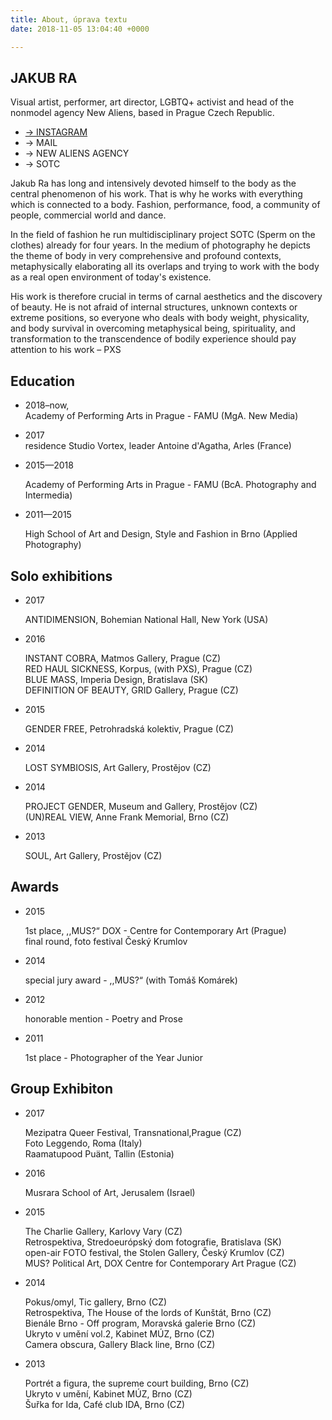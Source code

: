 ```yaml
---
title: About, úprava textu
date: 2018-11-05 13:04:40 +0000

---
```

## JAKUB RA

Visual artist, performer, art director, LGBTQ+ activist and head of the nonmodel agency New Aliens, based in Prague Czech Republic.

* [→ INSTAGRAM](https://www.instagram.com/jakubra____/ "instagram")
* → MAIL
* → NEW ALIENS AGENCY
* → SOTC

Jakub Ra has long and intensively devoted himself to the body as the central phenomenon of his work. That is why he works with everything which is connected to a body. Fashion, performance, food, a community of people, commercial world and dance.

In the field of fashion he run multidisciplinary project SOTC (Sperm on the clothes) already for four years. In the medium of photography he depicts the theme of body in very comprehensive and profound contexts, metaphysically elaborating all its overlaps and trying to work with the body as a real open environment of today's existence.

His work is therefore crucial in terms of carnal aesthetics and the discovery of beauty. He is not afraid of internal structures, unknown contexts or extreme positions, so everyone who deals with body weight, physicality, and body survival in overcoming metaphysical being, spirituality, and transformation to the transcendence of bodily experience should pay attention to his work – PXS

## Education

* 2018–now,   
  Academy of Performing Arts in Prague - FAMU (MgA. New Media)
* 2017  
  residence Studio Vortex, leader Antoine d'Agatha, Arles (France)
* 2015—2018

  Academy of Performing Arts in Prague - FAMU (BcA. Photography and Intermedia)
* 2011—2015

  High School of Art and Design, Style and Fashion in Brno (Applied Photography)

## Solo exhibitions

* 2017

  ANTIDIMENSION, Bohemian National Hall, New York (USA)
* 2016

  INSTANT COBRA, Matmos Gallery, Prague (CZ)   
  RED HAUL SICKNESS, Korpus, (with PXS), Prague (CZ)   
  BLUE MASS, Imperia Design, Bratislava (SK)   
  DEFINITION OF BEAUTY, GRID Gallery, Prague (CZ)
* 2015

  GENDER FREE, Petrohradská kolektiv, Prague (CZ)
* 2014

  LOST SYMBIOSIS, Art Gallery, Prostějov (CZ)
* 2014

  PROJECT GENDER, Museum and Gallery, Prostějov (CZ)   
  (UN)REAL VIEW, Anne Frank Memorial, Brno (CZ)
* 2013

  SOUL, Art Gallery, Prostějov (CZ)

## Awards

* 2015

  1st place, ,,MUS?“ DOX - Centre for Contemporary Art (Prague)   
  final round, foto festival Český Krumlov
* 2014

  special jury award - ,,MUS?“ (with Tomáš Komárek)
* 2012

  honorable mention - Poetry and Prose
* 2011

  1st place - Photographer of the Year Junior

## Group Exhibiton

* 2017

  Mezipatra Queer Festival, Transnational,Prague (CZ)   
  Foto Leggendo, Roma (Italy)   
  Raamatupood Puänt, Tallin (Estonia)
* 2016

  Musrara School of Art, Jerusalem (Israel)
* 2015

  The Charlie Gallery, Karlovy Vary (CZ)   
  Retrospektiva, Stredoeurópský dom fotografie, Bratislava (SK)   
  open-air FOTO festival, the Stolen Gallery, Český Krumlov (CZ)   
  MUS? Political Art, DOX Centre for Contemporary Art Prague (CZ)
* 2014

  Pokus/omyl, Tic gallery, Brno (CZ)   
  Retrospektiva, The House of the lords of Kunštát, Brno (CZ)   
  Bienále Brno - Off program, Moravská galerie Brno (CZ)   
  Ukryto v umění vol.2, Kabinet MÚZ, Brno (CZ)   
  Camera obscura, Gallery Black line, Brno (CZ)
* 2013

  Portrét a figura, the supreme court building, Brno (CZ)   
  Ukryto v umění, Kabinet MÚZ, Brno (CZ)   
  Šuřka for Ida, Café club IDA, Brno (CZ)